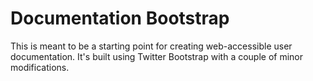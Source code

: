 Documentation Bootstrap
=======================
This is meant to be a starting point for creating web-accessible user documentation. It's built using Twitter Bootstrap with a couple of minor modifications.